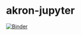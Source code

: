 # akron-jupyter

[![Binder](http://mybinder.org/badge.svg)](http://mybinder.org:/repo/king-lab/akron-jupyter)
